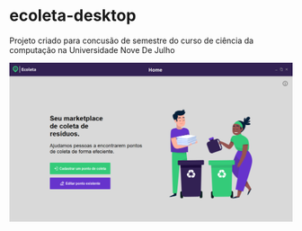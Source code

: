 # ecoleta-desktop
 Projeto criado para concusão de semestre do curso de ciência da computação na Universidade Nove De Julho

![Dashboard](.github/Captura-de-Tela-(88).png)